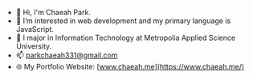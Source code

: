 - 👋 Hi, I'm Chaeah Park. 
- 👀 I’m interested in web development and my primary language is JavaScript. 
- 🌱 I major in Information Technology at Metropolia Applied Science University. 
- 📫 parkchaeah331@gmail.com
- 🌐 My Portfolio Website: [www.chaeah.me](https://www.chaeah.me/)

